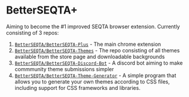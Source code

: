 # BetterSEQTA+

Aiming to become the #1 improved SEQTA browser extension. Currently consisting of 3 repos:

1. [`BetterSEQTA/BetterSEQTA-Plus`](https://github.com/BetterSEQTA/BetterSEQTA-Plus) - The main chrome extension
2. [`BetterSEQTA/BetterSEQTA-Themes`](https://github.com/BetterSEQTA/BetterSEQTA-Themes) - The repo consisting of all themes available from the store page and downloadable backgrounds
3. [`BetterSEQTA/BetterSEQTA-Discord-Bot`](https://github.com/BetterSEQTA/BetterSEQTA-Discord-Bot) - A discord bot aiming to make commmunity theme submissions simpler
4. [`BetterSEQTA/BetterSEQTA-Theme-Generator`](https://github.com/BetterSEQTA/BetterSEQTA-Theme-Generator) - A simple program that allows you to generate your own themes according to CSS files, including support for CSS frameworks and libraries.
